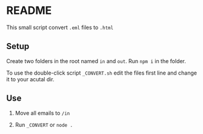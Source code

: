 # README #

This small script convert `.eml` files to `.html`

## Setup

Create two folders in the root named `in` and `out`. Run `npm i` in the folder.

To use the double-click script `_CONVERT.sh` edit the files first line and change it to your acutal dir.

## Use

1. Move all emails to `/in`

2. Run `_CONVERT` or `node .`